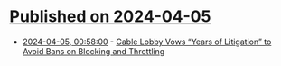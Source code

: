 # [Published on 2024-04-05](index.md)

* [2024-04-05, 00:58:00](https://soylentnews.org/article.pl?sid=24/04/04/0219233&from=rss) - [Cable Lobby Vows “Years of Litigation” to Avoid Bans on Blocking and Throttling](https://soylentnews.org/article.pl?sid=24/04/04/0219233&from=rss)
